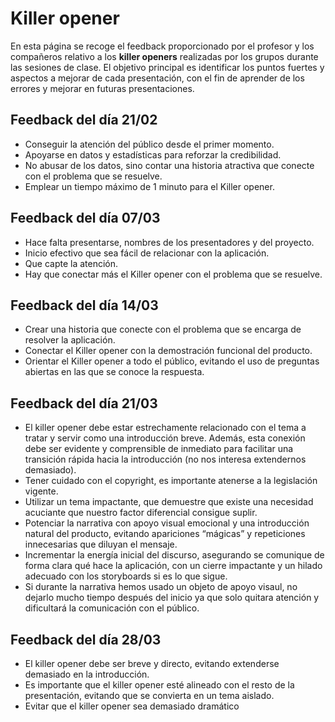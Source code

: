 # Killer opener

En esta página se recoge el feedback proporcionado por el profesor y los compañeros relativo a los **killer openers** realizadas por los grupos durante las sesiones de clase. El objetivo principal es identificar los puntos fuertes y aspectos a mejorar de cada presentación, con el fin de aprender de los errores y mejorar en futuras presentaciones. 

## Feedback del día 21/02
- Conseguir la atención del público desde el primer momento.
- Apoyarse en datos y estadísticas para reforzar la credibilidad.
- No abusar de los datos, sino contar una historia atractiva que conecte con el problema que se resuelve.
- Emplear un tiempo máximo de 1 minuto para el Killer opener.

## Feedback del día 07/03
- Hace falta presentarse, nombres de los presentadores y del proyecto.
- Inicio efectivo que sea fácil de relacionar con la aplicación.
- Que capte la atención.
- Hay que conectar más el Killer opener con el problema que se resuelve.

## Feedback del día 14/03
- Crear una historia que conecte con el problema que se encarga de resolver la aplicación.
- Conectar el Killer opener con la demostración funcional del producto.
- Orientar el Killer opener a todo el público, evitando el uso de preguntas abiertas en las que se conoce la respuesta.

## Feedback del día 21/03
- El killer opener debe estar estrechamente relacionado con el tema a tratar y servir como una introducción breve. Además, esta conexión debe ser evidente y comprensible de inmediato para facilitar una transición rápida hacia la introducción (no nos interesa extendernos demasiado).
- Tener cuidado con el copyright, es importante atenerse a la legislación vigente.
- Utilizar un tema impactante, que demuestre que existe una necesidad acuciante que nuestro factor diferencial consigue suplir.
- Potenciar la narrativa con apoyo visual emocional y una introducción natural del producto, evitando apariciones “mágicas” y repeticiones innecesarias que diluyan el mensaje.
- Incrementar la energía inicial del discurso, asegurando se comunique de forma clara qué hace la aplicación, con un cierre impactante y un hilado adecuado con los storyboards si es lo que sigue.
- Si durante la narrativa hemos usado un objeto de apoyo visaul, no dejarlo mucho tiempo después del inicio ya que solo quitara atención y dificultará la comunicación con el público.

## Feedback del día 28/03
- El killer opener debe ser breve y directo, evitando extenderse demasiado en la introducción.
- Es importante que el killer opener esté alineado con el resto de la presentación, evitando que se convierta en un tema aislado.
- Evitar que el killer opener sea demasiado dramático
